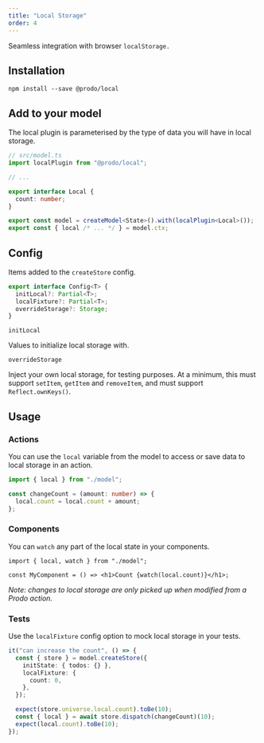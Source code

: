 ```yaml
---
title: "Local Storage"
order: 4
---
```


Seamless integration with browser `localStorage.`

## Installation

```shell
npm install --save @prodo/local
```

## Add to your model

The local plugin is parameterised by the type of data you will have in local storage.

```ts
// src/model.ts
import localPlugin from "@prodo/local";

// ...

export interface Local {
  count: number;
}

export const model = createModel<State>().with(localPlugin<Local>());
export const { local /* ... */ } = model.ctx;
```

## Config

Items added to the `createStore` config.

```ts
export interface Config<T> {
  initLocal?: Partial<T>;
  localFixture?: Partial<T>;
  overrideStorage?: Storage;
}
```

`initLocal`

Values to initialize local storage with.

`overrideStorage`

Inject your own local storage, for testing purposes. At a minimum, this must support `setItem`, `getItem` and `removeItem`, and must support `Reflect.ownKeys()`.

## Usage

### Actions

You can use the `local` variable from the model to access or save data to local
storage in an action.

```ts
import { local } from "./model";

const changeCount = (amount: number) => {
  local.count = local.count + amount;
};
```

### Components

You can `watch` any part of the local state in your components.

```tsx
import { local, watch } from "./model";

const MyComponent = () => <h1>Count {watch(local.count)}</h1>;
```

_Note: changes to local storage are only picked up when modified from a
Prodo action._

### Tests

Use the `localFixture` config option to mock local storage in your tests.

```ts
it("can increase the count", () => {
  const { store } = model.createStore({
    initState: { todos: {} },
    localFixture: {
      count: 0,
    },
  });

  expect(store.universe.local.count).toBe(10);
  const { local } = await store.dispatch(changeCount)(10);
  expect(local.count).toBe(10);
});
```
